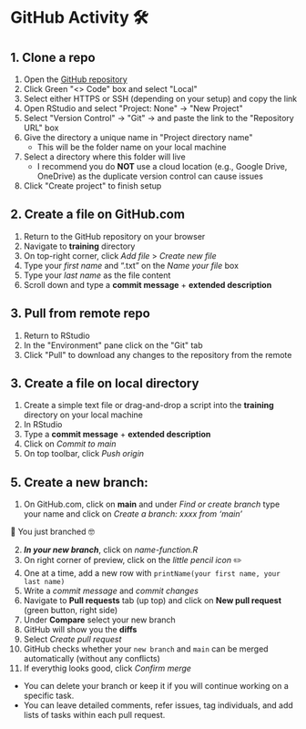 # GitHub Activity 🛠️

## 1. Clone a repo

1.  Open the [GitHub repository](https://github.com/Metal-subsidy-stress/github-playground)
2.  Click Green "\<\> Code" box and select "Local"
3.  Select either HTTPS or SSH (depending on your setup) and copy the link
4.  Open RStudio and select "Project: None" -\> "New Project"
5.  Select "Version Control" -\> "Git" -\> and paste the link to the "Repository URL" box
6.  Give the directory a unique name in "Project directory name"
    -   This will be the folder name on your local machine
7.  Select a directory where this folder will live
    -   I recommend you do **NOT** use a cloud location (e.g., Google Drive, OneDrive) as the duplicate version control can cause issues
8.  Click "Create project" to finish setup

## 2. Create a file on GitHub.com

1.  Return to the GitHub repository on your browser
2.  Navigate to **training** directory
3.  On top-right corner, click *Add file* \> *Create new file*
4.  Type your *first name* and “.txt” on the *Name your file* box
5.  Type your *last name* as the file content
6.  Scroll down and type a **commit message** + **extended description**

## 3. Pull from remote repo

1.  Return to RStudio
2.  In the "Environment" pane click on the "Git" tab
3.  Click "Pull" to download any changes to the repository from the remote

## 3. Create a file on local directory

1.  Create a simple text file or drag-and-drop a script into the **training** directory on your local machine
2.  In RStudio
3.  Type a **commit message** + **extended description**
4.  Click on *Commit to main*
5.  On top toolbar, click *Push origin*

## 5. Create a new branch:

1.  On GitHub.com, click on **main** and under *Find or create branch* type your name and click on *Create a branch: xxxx from ‘main’*

<p align="center">

🎉 You just branched 🤓

</p>

2.  ***In your new branch***, click on *name-function.R*
3.  On right corner of preview, click on the *little pencil icon* ✏️
4.  One at a time, add a new row with `printName(your first name, your last name)`
5.  Write a *commit message* and *commit changes*
6.  Navigate to **Pull requests** tab (up top) and click on **New pull request** (green button, right side)
7.  Under **Compare** select your new branch
8.  GitHub will show you the **diffs**
9.  Select *Create pull request*
10. GitHub checks whether your `new branch` and `main` can be merged automatically (without any conflicts)
11. If everythig looks good, click *Confirm merge*

-   You can delete your branch or keep it if you will continue working on a specific task.
-   You can leave detailed comments, refer issues, tag individuals, and add lists of tasks within each pull request.
